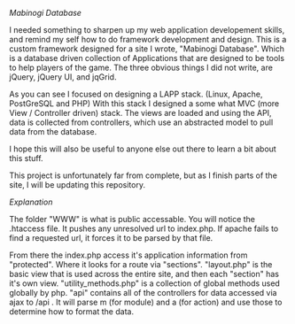 *Mabinogi Database*

I needed something to sharpen up my web application developement skills, and remind my self how to do framework development and design. This is a custom framework designed for a site I wrote, "Mabinogi Database". Which is a database driven collection of Applications that are designed to be tools to help players of the game. The three obvious things I did not write, are jQuery, jQuery UI, and jqGrid.

As you can see I focused on designing a LAPP stack. (Linux, Apache, PostGreSQL and PHP) With this stack I designed a some what MVC (more View / Controller driven) stack. The views are loaded and using the API, data is collected from controllers, which use an abstracted model to pull data from the database. 

I hope this will also be useful to anyone else out there to learn a bit about this stuff.

This project is unfortunately far from complete, but as I finish parts of the site, I will be updating this repository.

*Explanation*

The folder "WWW" is what is public accessable. You will notice the .htaccess file. It pushes any unresolved url to index.php. If apache fails to find a requested url, it forces it to be parsed by that file. 

From there the index.php access it's application information from "protected". Where it looks for a route via "sections". "layout.php" is the basic view that is used across the entire site, and then each "section" has it's own view. "utility_methods.php" is a collection of global methods used globally by php. "api" contains all of the controllers for data accessed via ajax to /api . It will parse m (for module) and a (for action) and use those to determine how to format the data. 